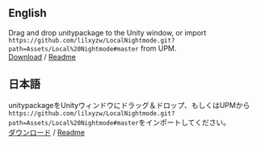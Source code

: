 ## English
Drag and drop unitypackage to the Unity window, or import `https://github.com/lilxyzw/LocalNightmode.git?path=Assets/Local%20Nightmode#master` from UPM.  
[Download](https://github.com/lilxyzw/LocalNightmode/releases) / [Readme](https://github.com/lilxyzw/LocalNightmode/blob/main/Assets/Local%20Nightmode/README.md)

## 日本語
unitypackageをUnityウィンドウにドラッグ＆ドロップ、もしくはUPMから`https://github.com/lilxyzw/LocalNightmode.git?path=Assets/Local%20Nightmode#master`をインポートしてください。  
[ダウンロード](https://github.com/lilxyzw/LocalNightmode/releases) / [Readme](https://github.com/lilxyzw/LocalNightmode/blob/main/Assets/Local%20Nightmode/README_JP.md)